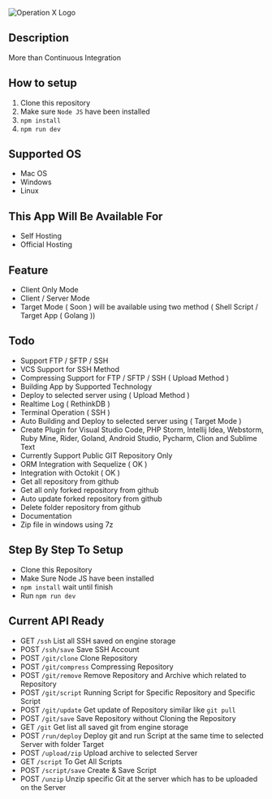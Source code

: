 ![Operation X Logo](https://supanadit.com/public/storage/image/operation_x_logo.png)

## Description

More than Continuous Integration

## How to setup 
1. Clone this repository
3. Make sure `Node JS` have been installed
4. `npm install`
5. `npm run dev`

## Supported OS
- Mac OS
- Windows
- Linux

## This App Will Be Available For
- Self Hosting
- Official Hosting

## Feature
- Client Only Mode
- Client / Server Mode
- Target Mode ( Soon ) will be available using two method ( Shell Script / Target App ( Golang ))

## Todo
- Support FTP / SFTP / SSH
- VCS Support for SSH Method
- Compressing Support for FTP / SFTP / SSH ( Upload Method )
- Building App by Supported Technology
- Deploy to selected server using ( Upload Method )
- Realtime Log ( RethinkDB )
- Terminal Operation ( SSH )
- Auto Building and Deploy to selected server using ( Target Mode )
- Create Plugin for Visual Studio Code, PHP Storm, Intellij Idea, Webstorm, Ruby Mine, Rider, Goland, Android Studio, Pycharm, Clion and Sublime Text
- Currently Support Public GIT Repository Only
- ORM Integration with Sequelize ( OK )
- Integration with Octokit ( OK )
- Get all repository from github
- Get all only forked repository from github
- Auto update forked repository from github
- Delete folder repository from github
- Documentation
- Zip file in windows using 7z

## Step By Step To Setup
- Clone this Repository
- Make Sure Node JS have been installed
- `npm install` wait until finish
- Run `npm run dev`

## Current API Ready
- GET `/ssh` List all SSH saved on engine storage
- POST `/ssh/save` Save SSH Account
- POST `/git/clone` Clone Repository
- POST `/git/compress` Compressing Repository
- POST `/git/remove` Remove Repository and Archive which related to Repository
- POST `/git/script` Running Script for Specific Repository and Specific Script
- POST `/git/update` Get update of Repository similar like `git pull`
- POST `/git/save` Save Repository without Cloning the Repository
- GET `/git` Get list all saved git from engine storage
- POST `/run/deploy` Deploy git and run Script at the same time to selected Server with folder Target
- POST `/upload/zip` Upload archive to selected Server
- GET `/script` To Get All Scripts
- POST `/script/save` Create & Save Script
- POST `/unzip` Unzip specific Git at the server which has to be uploaded on the Server
